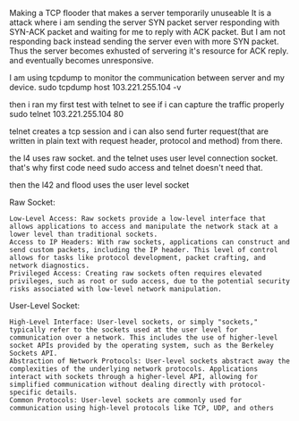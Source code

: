Making a TCP flooder that makes a server
temporarily unuseable
It is a attack where i am sending the server SYN packet
server responding with SYN-ACK packet and waiting for me
to reply with ACK packet. But I am not responding back 
instead sending the server even with more SYN packet. 
Thus the server becomes exhusted of servering it's resource
for ACK reply. and eventually becomes unresponsive.

I am using tcpdump to monitor the communication between server
and my device.
sudo tcpdump host 103.221.255.104 -v

then i ran my first test with telnet to see if i can 
capture the traffic properly
sudo telnet 103.221.255.104 80

telnet creates a tcp session and i can also send furter
request(that are written in plain text with request header, protocol and method) from there.

the l4 uses raw socket. and the telnet uses user level
connection socket. that's why first code need sudo access and 
telnet doesn't need that.

then the l42 and flood uses the user level socket

Raw Socket:

    Low-Level Access: Raw sockets provide a low-level interface that allows applications to access and manipulate the network stack at a lower level than traditional sockets.
    Access to IP Headers: With raw sockets, applications can construct and send custom packets, including the IP header. This level of control allows for tasks like protocol development, packet crafting, and network diagnostics.
    Privileged Access: Creating raw sockets often requires elevated privileges, such as root or sudo access, due to the potential security risks associated with low-level network manipulation.

User-Level Socket:

    High-Level Interface: User-level sockets, or simply "sockets," typically refer to the sockets used at the user level for communication over a network. This includes the use of higher-level socket APIs provided by the operating system, such as the Berkeley Sockets API.
    Abstraction of Network Protocols: User-level sockets abstract away the complexities of the underlying network protocols. Applications interact with sockets through a higher-level API, allowing for simplified communication without dealing directly with protocol-specific details.
    Common Protocols: User-level sockets are commonly used for communication using high-level protocols like TCP, UDP, and others
